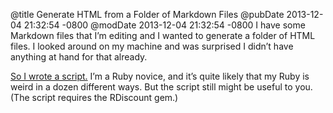@title Generate HTML from a Folder of Markdown Files
@pubDate 2013-12-04 21:32:54 -0800
@modDate 2013-12-04 21:32:54 -0800
I have some Markdown files that I’m editing and I wanted to generate a folder of HTML files. I looked around on my machine and was surprised I didn’t have anything at hand for that already.

[So I wrote a script.](https://gist.github.com/brentsimmons/7800568) I’m a Ruby novice, and it’s quite likely that my Ruby is weird in a dozen different ways. But the script still might be useful to you. (The script requires the RDiscount gem.)
